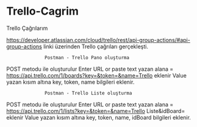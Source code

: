 # Trello-Cagrim
Trello Çağrılarım

https://developer.atlassian.com/cloud/trello/rest/api-group-actions/#api-group-actions linki üzerinden Trello çağrıları gerçekleşti.


                  Postman - Trello Pano oluşturma

POST metodu ile oluşturulur 
Enter URL or paste text yazan alana = https://api.trello.com/1/boards?key=&token=&name=Trello eklenir
Value yazan kısım altına key, token, name bilgileri eklenir.


                  Postman - Trello Liste oluşturma

POST metodu ile oluşturulur 
Enter URL or paste text yazan alana = https://api.trello.com/1/lists?key=&token=&name=Trello Liste&idBoard= eklenir
Value yazan kısım altına key, token, name, idBoard bilgileri eklenir.










                     
